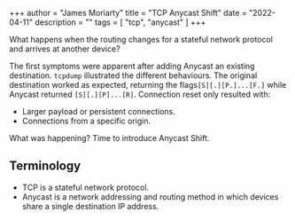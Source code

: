 +++
author = "James Moriarty"
title = "TCP Anycast Shift"
date = "2022-04-11"
description = ""
tags = [
  "tcp",
  "anycast"
]
+++

What happens when the routing changes for a stateful network protocol and arrives at another device?

The first symptoms were apparent after adding Anycast an existing destination. `tcpdump` illustrated the different behaviours. The original destination worked as expected, returning the flags`[S][.][P.]...[F.]` while Anycast returned `[S][.][P]...[R]`. Connection reset only resulted with:

* Larger payload or persistent connections.
* Connections from a specific origin.

What was happening? Time to introduce Anycast Shift.

## Terminology

* TCP is a stateful network protocol.
* Anycast is a network addressing and routing method in which devices share a single destination IP address.
